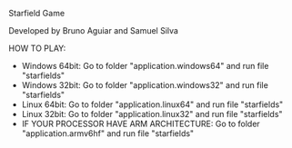 Starfield Game

Developed by Bruno Aguiar and Samuel Silva

HOW TO PLAY:
- Windows 64bit: Go to folder "application.windows64" and run file "starfields"
- Windows 32bit: Go to folder "application.windows32" and run file "starfields"
- Linux   64bit: Go to folder "application.linux64" and run file "starfields"
- Linux   32bit: Go to folder "application.linux32" and run file "starfields"
- IF YOUR PROCESSOR HAVE ARM ARCHITECTURE: Go to folder "application.armv6hf" and run file "starfields"
